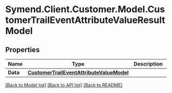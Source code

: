 # Symend.Client.Customer.Model.CustomerTrailEventAttributeValueResultModel

## Properties

Name | Type | Description | Notes
------------ | ------------- | ------------- | -------------
**Data** | [**CustomerTrailEventAttributeValueModel**](CustomerTrailEventAttributeValueModel.md) |  | [optional] 

[[Back to Model list]](../README.md#documentation-for-models) [[Back to API list]](../README.md#documentation-for-api-endpoints) [[Back to README]](../README.md)

